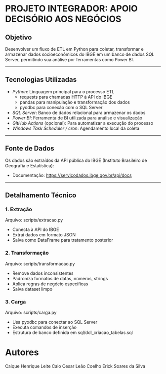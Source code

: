 # PROJETO INTEGRADOR: APOIO DECISÓRIO AOS NEGÓCIOS

## Objetivo

Desenvolver um fluxo de ETL em Python para coletar, transformar e armazenar dados socioeconômicos do IBGE em um banco de dados SQL Server, permitindo sua análise por ferramentas como Power BI.

---

## Tecnologias Utilizadas

- *Python*: Linguagem principal para o processo ETL
  - requests para chamadas HTTP à API do IBGE
  - pandas para manipulação e transformação dos dados
  - pyodbc para conexão com o SQL Server
- *SQL Server*: Banco de dados relacional para armazenar os dados
- *Power BI*: Ferramenta de BI utilizada para análise e visualização
- *GitHub Actions* (opcional): Para automatizar a execução do processo
- *Windows Task Scheduler / cron*: Agendamento local da coleta

---

## Fonte de Dados

Os dados são extraídos da API pública do IBGE (Instituto Brasileiro de Geografia e Estatística):

- Documentação: https://servicodados.ibge.gov.br/api/docs

---

## Detalhamento Técnico

### 1. Extração

Arquivo: scripts/extracao.py  
- Conecta à API do IBGE
- Extrai dados em formato JSON
- Salva como DataFrame para tratamento posterior

### 2. Transformação

Arquivo: scripts/transformacao.py  
- Remove dados inconsistentes
- Padroniza formatos de datas, números, strings
- Aplica regras de negócio específicas
- Salva dataset limpo

### 3. Carga

Arquivo: scripts/carga.py  
- Usa pyodbc para conectar ao SQL Server
- Executa comandos de inserção
- Estrutura de banco definida em sql/ddl_criacao_tabelas.sql


# Autores 

Caique Henrique Leite 
Caio Cesar Leão Coelho
Erick Soares da Silva